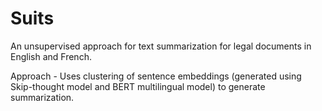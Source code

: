 # Suits
An unsupervised approach for text summarization for legal documents in English and French.


Approach - Uses clustering of sentence embeddings (generated using Skip-thought model and BERT multilingual model)
to generate summarization.
